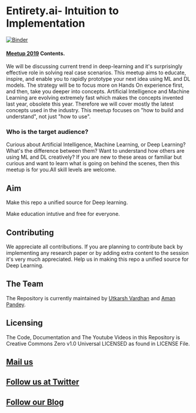 # Entirety.ai- Intuition to Implementation

[![Binder](https://mybinder.org/badge_logo.svg)](https://mybinder.org/v2/gh/entiretydotai/Meetup-Content/master)

####  [Meetup 2019](https://www.meetup.com/Entirety-ai-Intuition-to-Implementation/) Contents.

We will be discussing current trend in deep-learning and it's  surprisingly effective role in solving real case scenarios. This meetup  aims to educate, inspire, and enable you to rapidly prototype your next  idea using ML and DL models. The strategy will be to focus more on  Hands On experience first, and then, take you deeper into concepts.  Artificial Intelligence and Machine Learning are evolving extremely fast  which makes the concepts invented last year, obsolete this year.  Therefore we will cover mostly the latest concepts used in the  industry. This meetup focuses on "how to build and understand", not just  "how to use".


### Who is the target audience?

Curious  about Artificial Intelligence, Machine Learning, or Deep Learning?  What's the difference between them? Want to understand how others are  using ML and DL creatively? If you are new to these areas or familiar  but curious and want to learn what is going on behind the scenes, then  this meetup is for you.All skill levels are welcome.

## Aim 
Make this repo a unified source for Deep learning.

Make education intutive and free for everyone.

## Contributing

We appreciate all contributions. If you are planning to contribute back by implementing any research paper or by adding extra content to the session it's very much appreciated. Help us in making this repo a unified source for Deep Learning.

## The Team

The Repository is currently maintained by [Utkarsh Vardhan](https://github.com/u6yuvi/) and [Aman Pandey](https://github.com/aman5319/).

## Licensing

The Code, Documentation and The Youtube Videos in this Repository is Creative Commons Zero v1.0 Universal LICENSED as found in LICENSE File.

## [Mail us](entirety.ai@gmail.com) 

## [Follow us at Twitter](https://twitter.com/entiretydotai)

## [Follow our Blog](https://entiretydotai.github.io/blogs/)

